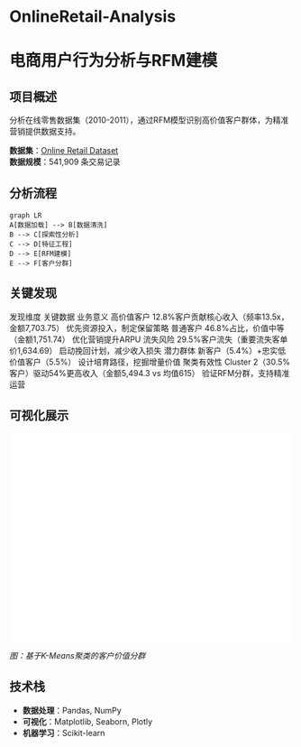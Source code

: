 # OnlineRetail-Analysis

# 电商用户行为分析与RFM建模

## 项目概述
分析在线零售数据集（2010-2011），通过RFM模型识别高价值客户群体，为精准营销提供数据支持。

**数据集**：[Online Retail Dataset](https://www.kaggle.com/vijayuv/onlineretail)  
**数据规模**：541,909 条交易记录

## 分析流程
```mermaid
graph LR
A[数据加载] --> B[数据清洗]
B --> C[探索性分析]
C --> D[特征工程]
D --> E[RFM建模]
E --> F[客户分群]
```

## 关键发现
发现维度	   关键数据	                                                    业务意义
高价值客户	 12.8%客户贡献核心收入（频率13.5x，金额7,703.75）	              优先资源投入，制定保留策略
普通客户	   46.8%占比，价值中等（金额1,751.74）	                          优化营销提升ARPU
流失风险	   29.5%客户流失（重要流失客单价1,634.69）	                      启动挽回计划，减少收入损失
潜力群体	   新客户（5.4%）+忠实低价值客户（5.5%）                         	设计培育路径，挖掘增量价值
聚类有效性	 Cluster 2（30.5%客户）驱动54%更高收入（金额5,494.3 vs 均值615）	验证RFM分群，支持精准运营


## 可视化展示
![RFM客户分群](sales_trend.png)
*图：基于K-Means聚类的客户价值分群*


## 技术栈
- **数据处理**：Pandas, NumPy
- **可视化**：Matplotlib, Seaborn, Plotly
- **机器学习**：Scikit-learn

